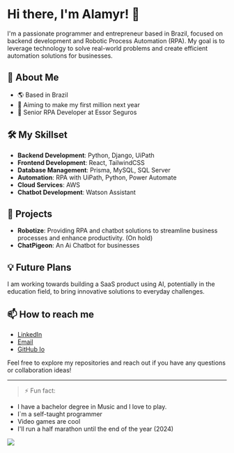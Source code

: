 # Hi there, I'm Alamyr! 👋

I'm a passionate programmer and entrepreneur based in Brazil, focused on backend development and Robotic Process Automation (RPA). My goal is to leverage technology to solve real-world problems and create efficient automation solutions for businesses.

## 🚀 About Me

- 🌎 Based in Brazil
- 🎯 Aiming to make my first million next year
- 💼 Senior RPA Developer at Essor Seguros
  

## 🛠️ My Skillset

- **Backend Development**: Python, Django, UiPath
- **Frontend Development**: React, TailwindCSS
- **Database Management**: Prisma, MySQL, SQL Server
- **Automation**: RPA with UiPath, Python, Power Automate
- **Cloud Services**: AWS
- **Chatbot Development**: Watson Assistant

## 🌟 Projects

- **Robotize**: Providing RPA and chatbot solutions to streamline business processes and enhance productivity. (On hold)
- **ChatPigeon**: An Ai Chatbot for businesses

## 💡 Future Plans

I am working towards building a SaaS product using AI, potentially in the education field, to bring innovative solutions to everyday challenges.

## 📫 How to reach me

- [LinkedIn](https://www.linkedin.com/in/alamyrjunior)
- [Email](mailto:alamyrjunior@gmail.com)
- [GitHub Io](https://alamyrjunior.github.io/portfolio)

Feel free to explore my repositories and reach out if you have any questions or collaboration ideas!

---


> ⚡ Fun fact: 

 * I have a bachelor degree in Music and I love to play.
 * I`m a self-taught programmer
 * Video games are cool
 * I'll run a half marathon until the end of the year (2024)


<img src="https://github-readme-stats.vercel.app/api?username=alamyrjunior&&show_icons=true&title_color=ffffff&icon_color=bb2acf&text_color=daf7dc&bg_color=151515">



